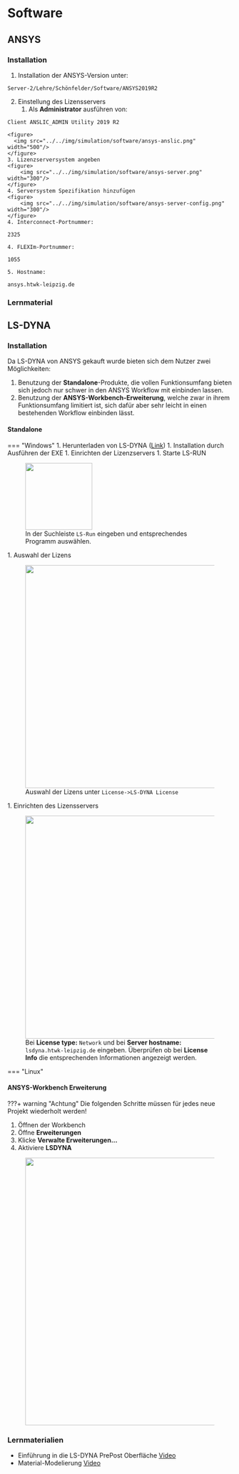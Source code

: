 # Software

## ANSYS

### Installation

1. Installation der ANSYS-Version unter:
``` shell
Server-2/Lehre/Schönfelder/Software/ANSYS2019R2
```
2. Einstellung des Lizensservers
    1. Als **Administrator** ausführen von:
```` shell
Client ANSLIC_ADMIN Utility 2019 R2
````
    <figure>
      <img src="../../img/simulation/software/ansys-anslic.png" width="500"/>
    </figure>
    3. Lizenzserversystem angeben
    <figure>
        <img src="../../img/simulation/software/ansys-server.png" width="300"/>
    </figure>
    4. Serversystem Spezifikation hinzufügen
    <figure>
        <img src="../../img/simulation/software/ansys-server-config.png" width="300"/>
    </figure>
    4. Interconnect-Portnummer: 
``` shell
2325
```
    4. FLEXIm-Portnummer:
``` shell
1055
```
    5. Hostname:
``` shell
ansys.htwk-leipzig.de
```

### Lernmaterial


## LS-DYNA

### Installation

Da LS-DYNA von ANSYS gekauft wurde bieten sich dem Nutzer zwei Möglichkeiten:

1. Benutzung der **Standalone**-Produkte, 
    die vollen Funktionsumfang bieten sich jedoch nur schwer in den ANSYS Workflow mit einbinden lassen.
2. Benutzung der **ANSYS-Workbench-Erweiterung**, 
    welche zwar in ihrem Funktionsumfang limitiert ist, 
    sich dafür aber sehr leicht in einen bestehenden Workflow einbinden lässt.

#### Standalone

=== "Windows"
    1. Herunterladen von LS-DYNA ([Link](https://files.dynamore.de/dyna-versions/LSTC-Winsuite/LSTC-WinSuite_R12.0_r114-win-x64-installer.exe ))
    1. Installation durch Ausführen der EXE
    1. Einrichten der Lizenzservers
        1. Starte LS-RUN
          <figure>
            <img src="../../img/simulation/software/ls_dyna-win-ls-run.png" width="150" />
            <figcaption>In der Suchleiste ``LS-Run`` eingeben und entsprechendes Programm auswählen.</figcaption>
          </figure>
        1. Auswahl der Lizens
          <figure>
            <img src="../../img/simulation/software/ls_dyna-win-license.png" width="500" />
            <figcaption>Auswahl der Lizens unter ``License->LS-DYNA License``</figcaption>
          </figure>
        1. Einrichten des Lizensservers
          <figure>
            <img src="../../img/simulation/software/ls_dyna-win-netzwerk.png" width="500" />
            <figcaption>Bei **License type:** ``Network`` und bei **Server hostname:** ``lsdyna.htwk-leipzig.de`` eingeben. Überprüfen ob bei **License Info** die entsprechenden Informationen angezeigt werden.</figcaption>
          </figure>

=== "Linux"

#### ANSYS-Workbench Erweiterung

???+ warning "Achtung"
    Die folgenden Schritte müssen für jedes neue Projekt wiederholt werden!

1. Öffnen der Workbench
2. Öffne **Erweiterungen**
3. Klicke **Verwalte Erweiterungen...**
4. Aktiviere **LSDYNA**

<figure>
  <img src="../../img/simulation/software/ls_dyna-ansys.png" width="600" />
</figure>

### Lernmaterialien

- Einführung in die LS-DYNA PrePost Oberfläche [Video](https://www.youtube.com/watch?v=uFhkB_pvU8k)
- Material-Modelierung [Video](https://www.youtube.com/watch?v=z46He6FivSU)
